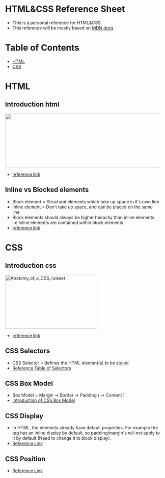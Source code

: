# HTML&CSS Reference Sheet
* This is a personal reference for HTML&amp;CSS
* This reference will be mostly based on [MDN docs](https://developer.mozilla.org/en-US/docs/Web)

# Table of Contents
* [HTML](#html)
* [CSS](#css)

# HTML
## Introduction html
<a href="https://developer.mozilla.org/en-US/docs/Learn/Getting_started_with_the_web/HTML_basics#Anatomy_of_an_HTML_element">
  <img src="https://media.prod.mdn.mozit.cloud/attachments/2014/11/14/9347/c07aa313dbdd667585430f4eca354dbd/grumpy-cat-small.png" width="550" height="175">
</a>

* [reference link](https://developer.mozilla.org/en-US/docs/Learn/Getting_started_with_the_web/HTML_basics#Anatomy_of_an_HTML_element)

## Inline vs Blocked elements
* Block element = Structural elements which take up space in it's own line
* Inline element = Don't take up space, and can be placed on the same line
* Block elements should always be higher heirachy than inline elements. I.e inline elements are contained within block elements
* [reference link](https://developer.mozilla.org/en-US/docs/Learn/HTML/Introduction_to_HTML/Getting_started#Block_versus_inline_elements)

# CSS
## Introduction css
<a href="https://developer.mozilla.org/en-US/docs/Learn/Getting_started_with_the_web/CSS_basics#Anatomy_of_a_CSS_ruleset">
  <img src="https://mdn.mozillademos.org/files/9461/css-declaration-small.png" alt="Anatomy_of_a_CSS_ruleset" width="300" height="175">
</a>

* [reference link](https://developer.mozilla.org/en-US/docs/Learn/Getting_started_with_the_web/CSS_basics#Anatomy_of_a_CSS_ruleset)

## CSS Selectors
* CSS Selector = defines the HTML element(s) to be styled
* [Reference Table of Selectors](https://developer.mozilla.org/en-US/docs/Learn/CSS/Building_blocks/Selectors#Reference_table_of_selectors)

## CSS Box Model
* Box Model = Margin -> Border -> Padding ( -> Content )
* [Introduction of CSS Box Model](https://developer.mozilla.org/en-US/docs/Learn/Getting_started_with_the_web/CSS_basics#CSS_all_about_boxes)

## CSS Display
* In HTML, the elements already have default properties. For example the <img> tag has an inline display by default, so padding/margin's will not apply to it by default (Need to change it to block display).
* [Reference Link](https://developer.mozilla.org/en-US/docs/Web/CSS/display)

## CSS Position
* [Reference Link](https://developer.mozilla.org/en-US/docs/Web/CSS/position)
